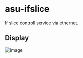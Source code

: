 # asu-ifslice

If slice controll service via ethernet.

## Display
![image](https://github.com/user-attachments/assets/0d7b1e0b-e19e-409b-a81b-ebdc70a72dc6)
